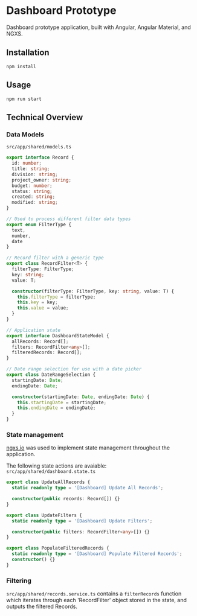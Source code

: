 # Dashboard Prototype

Dashboard prototype application, built with Angular, Angular Material, and NGXS.

## Installation

```
npm install
```

## Usage

```
npm run start
```

## Technical Overview

### Data Models

`src/app/shared/models.ts`

```typescript
export interface Record {
  id: number;
  title: string;
  division: string;
  project_owner: string;
  budget: number;
  status: string;
  created: string;
  modified: string;
}

// Used to process different filter data types
export enum FilterType {
  text,
  number,
  date
}

// Record filter with a generic type
export class RecordFilter<T> {
  filterType: FilterType;
  key: string;
  value: T;

  constructor(filterType: FilterType, key: string, value: T) {
    this.filterType = filterType;
    this.key = key;
    this.value = value;
  }
}

// Application state
export interface DashboardStateModel {
  allRecords: Record[];
  filters: RecordFilter<any>[];
  filteredRecords: Record[];
}

// Date range selection for use with a date picker
export class DateRangeSelection {
  startingDate: Date;
  endingDate: Date;

  constructor(startingDate: Date, endingDate: Date) {
    this.startingDate = startingDate;
    this.endingDate = endingDate;
  }
}
```

### State management

[ngxs.io](NGXS) was used to implement state management throughout the application.

The following state actions are avaiable:
`src/app/shared/dashboard.state.ts`

```typescript
export class UpdateAllRecords {
  static readonly type = '[Dashboard] Update All Records';

  constructor(public records: Record[]) {}
}

export class UpdateFilters {
  static readonly type = '[Dashboard] Update Filters';

  constructor(public filters: RecordFilter<any>[]) {}
}

export class PopulateFilteredRecords {
  static readonly type = '[Dashboard] Populate Filtered Records';
  constructor() {}
}
```

### Filtering

`src/app/shared/records.service.ts` contains a `filterRecords` function which iterates through each
'RecordFilter<T>' object stored in the state, and outputs the filtered Records.
